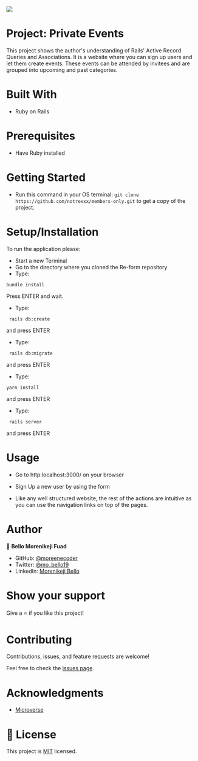 ![](https://img.shields.io/badge/Microverse-blueviolet)


# Project: Private Events

This project shows the author's understanding of Rails' Active Record Queries and Associations. It is a website where you can sign up users and let them create events. These events can be attended by invitees and are grouped into upcoming and past categories.

# Built With

- Ruby on Rails

# Prerequisites

- Have Ruby installed

# Getting Started

- Run this command in your OS terminal: `git clone https://github.com/notrexxx/members-only.git` to get a copy of the project. 

# Setup/Installation
To run the application please:

- Start a new Terminal 
- Go to the directory where you cloned the Re-form repository
- Type:
```
bundle install
```
Press ENTER and wait.

- Type:
```
 rails db:create
```
and press ENTER
- Type:
```
 rails db:migrate
```
and press ENTER
- Type:
```
yarn install
```
and press ENTER
- Type:
```
 rails server
```
and press ENTER

# Usage

- Go to http:localhost:3000/ on your browser

- Sign Up a new user by using the form
- Like any well structured website, the rest of the actions are intuitive as you can use the navigation links on top of the pages.

# Author

👤 **Bello Morenikeji Fuad**

- GitHub: [@moreenecoder](https://github.com/Moreneecoder)
- Twitter: [@mo_bello19](https://twitter.com/mo_bello19)
- LinkedIn: [Morenikeji Bello](https://linkedin.com/morenikeji-bello)


# Show your support

Give a ⭐️ if you like this project!

# Contributing

Contributions, issues, and feature requests are welcome!

Feel free to check the [issues page](https://github.com/Moreneecoder/private-events/issues).

# Acknowledgments

- [Microverse](https://microverse.org)

# 📝 License

This project is [MIT](./LICENSE) licensed.
